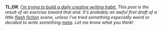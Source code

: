 **TL;DR**: *[I'm trying to build a daily creative writing habit.](/2022/04/20/building-a-new-creative-writing-habit/) This post is the result of an exercise toward that end. It's probably an awful first draft of a little [flash fiction](https://blog.lmorchard.com/tag/flashfiction/) scene, unless I've tried something especially weird or decided to write something [meta](https://blog.lmorchard.com/tag/metablogging/). Let me know what you think!*
